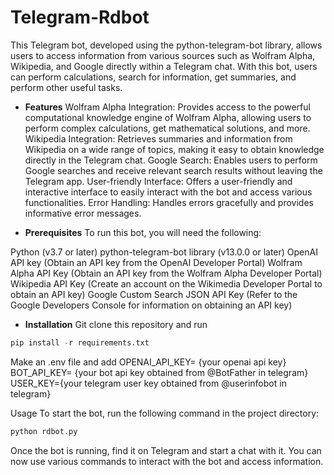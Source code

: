 # Telegram-Rdbot
This Telegram bot, developed using the python-telegram-bot library, allows users to access information from various sources such as Wolfram Alpha, Wikipedia, and Google directly within a Telegram chat. With this bot, users can perform calculations, search for information, get summaries, and perform other useful tasks.

* **Features**
Wolfram Alpha Integration: Provides access to the powerful computational knowledge engine of Wolfram Alpha, allowing users to perform complex calculations, get mathematical solutions, and more.
Wikipedia Integration: Retrieves summaries and information from Wikipedia on a wide range of topics, making it easy to obtain knowledge directly in the Telegram chat.
Google Search: Enables users to perform Google searches and receive relevant search results without leaving the Telegram app.
User-friendly Interface: Offers a user-friendly and interactive interface to easily interact with the bot and access various functionalities.
Error Handling: Handles errors gracefully and provides informative error messages.

* **Prerequisites**
To run this bot, you will need the following:

Python (v3.7 or later)
python-telegram-bot library (v13.0.0 or later)
OpenAI API key (Obtain an API key from the OpenAI Developer Portal)
Wolfram Alpha API Key (Obtain an API key from the Wolfram Alpha Developer Portal)
Wikipedia API Key (Create an account on the Wikimedia Developer Portal to obtain an API key)
Google Custom Search JSON API Key (Refer to the Google Developers Console for information on obtaining an API key)

* **Installation**
Git clone this repository and run
```python
pip install -r requirements.txt
```
Make an .env file and add 
OPENAI_API_KEY= {your openai api key}
BOT_API_KEY= {your bot api key obtained from @BotFather in telegram}
USER_KEY={your telegram user key obtained from @userinfobot in telegram}


Usage
To start the bot, run the following command in the project directory:
```python
python rdbot.py
```
Once the bot is running, find it on Telegram and start a chat with it. You can now use various commands to interact with the bot and access information.
